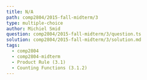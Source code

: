 ```yaml
---
title: N/A
path: comp2804/2015-fall-midterm/3
type: multiple-choice
author: Michiel Smid
question: comp2804/2015-fall-midterm/3/question.ts
solution: comp2804/2015-fall-midterm/3/solution.md
tags:
  - comp2804
  - comp2804-midterm
  - Product Rule (3.1)
  - Counting Functions (3.1.2)
---
```

